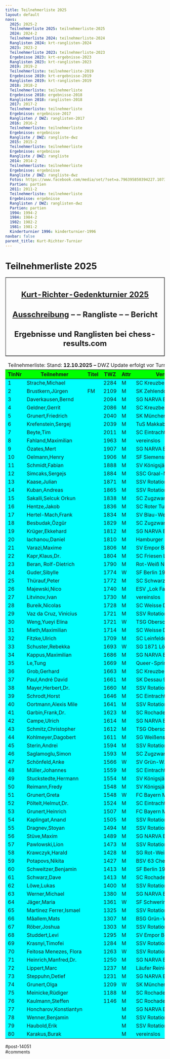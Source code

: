 ```yaml
---
title: Teilnehmerliste 2025 
layout: default
navs:
  2025: 2025-2
  Teilnehmerliste 2025: teilnehmerliste-2025
  2024: 2024-2
  Teilnehmerliste 2024: teilnehmerliste-2024
  Ranglisten 2024: krt-ranglisten-2024
  2023: 2023-2
  Teilnehmerliste 2023: teilnehmerliste-2023
  Ergebnisse 2023: krt-ergebnisse-2023
  Ranglisten 2023: krt-ranglisten-2023
  2019: 2019-2
  Teilnehmerliste: teilnehmerliste-2019
  Ergebnisse 2019: krt-ergebnisse-2019
  Ranglisten 2019: krt-ranglisten-2019
  2018: 2018-2
  Teilnehmerliste: teilnehmerliste
  Ergebnisse 2018: ergebnisse-2018
  Ranglisten 2018: ranglisten-2018
  2017: 2017-2
  Teilnehmerliste: teilnehmerliste
  Ergebnisse: ergebnisse-2017
  Ranglisten / DWZ: ranglisten-2017
  2016: 2016-2
  Teilnehmerliste: teilnehmerliste
  Ergebnisse: ergebnisse
  Rangliste / DWZ: rangliste-dwz
  2015: 2015-2
  Teilnehmerliste: teilnehmerliste
  Ergebnisse: ergebnisse
  Rangliste / DWZ: rangliste
  2014: 2014-2
  Teilnehmerliste: teilnehmerliste
  Ergebnisse: ergebnisse
  Rangliste / DWZ: rangliste-dwz
  Fotos: https://www.facebook.com/media/set/?set=a.796395850394227.1073741841.214119148621903&type=1
  Partien: partien
  2011: 2011-2
  Teilnehmerliste: teilnehmerliste
  Ergebnisse: ergebnisse
  Ranglisten / DWZ: ranglisten-dwz
  Partien: partien
  1994: 1994-2
  1984: 1984-2
  1982: 1982-2
  1981: 1981-2
  Kinderturnier 1996: kinderturnier-1996
navbar: false
parent_title: Kurt-Richter-Turnier
---
```

<div class="post-14051 page type-page status-publish hentry" id="post-14051">
<h1 class="entry-title">Teilnehmerliste 2025</h1>
<div class="entry-content">
<table border="1" width="85%">
<tbody>
<tr>
<th align="center">
<h2 style="text-align: center;"><span style="text-decoration: underline;"><strong>Kurt-Richter-Gedenkturnier 2025</strong></span></h2>
<h2 style="text-align: center;"><a href="https://www.narva-schach.de/wordpress/kurt-richter-turnier/2025-2/"><strong>Ausschreibung</strong></a> – – <strong>Rangliste</strong> – – <strong>Bericht</strong></h2>
<h2 style="text-align: center;"><span style="font-size: 18pt;">Ergebnisse und Ranglisten bei</span> <span style="font-size: 18pt;">chess-results.com</span></h2>
</th>
</tr>
</tbody>
</table>
<table class="clean swiss footable">
<thead>
<tr>
<td colspan="8" style="width: 99.7768%;">Teilnehmerliste: Stand: <strong>12.10.2025 – </strong>DWZ Update erfolgt vor Turnierstart</td>
</tr>
<tr bgcolor="#00FF00">
<th style="width: 8.92857%;">TlnNr</th>
<th style="width: 22.7679%;">Teilnehmer</th>
<th style="width: 8.03571%;">Titel</th>
<th style="width: 9.48661%;">TWZ</th>
<th style="width: 7.70089%;">Attr</th>
<th style="width: 23.9955%;">Verein/Ort</th>
<th style="width: 9.04018%;">Land</th>
<th style="width: 9.82143%;">bezahlt</th>
</tr>
</thead>
<tbody>
<tr bgcolor="#00FFFF">
<td style="width: 8.92857%;">1</td>
<td style="width: 22.7679%;">Strache,Michael</td>
<td style="width: 8.03571%;"></td>
<td style="width: 9.48661%;">2284</td>
<td style="width: 7.70089%;">M</td>
<td style="width: 23.9955%;">SC Kreuzberg e.V.</td>
<td style="width: 9.04018%;">GER</td>
<td style="width: 9.82143%;">X</td>
</tr>
<tr bgcolor="#00FFFF">
<td style="width: 8.92857%;">2</td>
<td style="width: 22.7679%;">Brustkern,Jürgen</td>
<td style="width: 8.03571%;">FM</td>
<td style="width: 9.48661%;">2109</td>
<td style="width: 7.70089%;">M</td>
<td style="width: 23.9955%;">SK Zehlendorf e.V.</td>
<td style="width: 9.04018%;">GER</td>
<td style="width: 9.82143%;"></td>
</tr>
<tr bgcolor="#00FFFF">
<td style="width: 8.92857%;">3</td>
<td style="width: 22.7679%;">Daverkausen,Bernd</td>
<td style="width: 8.03571%;"></td>
<td style="width: 9.48661%;">2094</td>
<td style="width: 7.70089%;">M</td>
<td style="width: 23.9955%;">SG NARVA Berlin e.V.</td>
<td style="width: 9.04018%;">GER</td>
<td style="width: 9.82143%;"></td>
</tr>
<tr bgcolor="#00FFFF">
<td style="width: 8.92857%;">4</td>
<td style="width: 22.7679%;">Geldner,Gerrit</td>
<td style="width: 8.03571%;"></td>
<td style="width: 9.48661%;">2086</td>
<td style="width: 7.70089%;">M</td>
<td style="width: 23.9955%;">SC Kreuzberg e.V.</td>
<td style="width: 9.04018%;">GER</td>
<td style="width: 9.82143%;">X</td>
</tr>
<tr bgcolor="#00FFFF">
<td style="width: 8.92857%;">5</td>
<td style="width: 22.7679%;">Grunert,Friedrich</td>
<td style="width: 8.03571%;"></td>
<td style="width: 9.48661%;">2040</td>
<td style="width: 7.70089%;">M</td>
<td style="width: 23.9955%;">SK München Südost</td>
<td style="width: 9.04018%;">GER</td>
<td style="width: 9.82143%;">X</td>
</tr>
<tr bgcolor="#00FFFF">
<td style="width: 8.92857%;">6</td>
<td style="width: 22.7679%;">Krefenstein,Sergej</td>
<td style="width: 8.03571%;"></td>
<td style="width: 9.48661%;">2039</td>
<td style="width: 7.70089%;">M</td>
<td style="width: 23.9955%;">TuS Makkabi Berlin</td>
<td style="width: 9.04018%;">GER</td>
<td style="width: 9.82143%;">X</td>
</tr>
<tr bgcolor="#00FFFF">
<td style="width: 8.92857%;">7</td>
<td style="width: 22.7679%;">Beyte,Tim</td>
<td style="width: 8.03571%;"></td>
<td style="width: 9.48661%;">2011</td>
<td style="width: 7.70089%;">M</td>
<td style="width: 23.9955%;">SC Eintracht Berlin</td>
<td style="width: 9.04018%;">GER</td>
<td style="width: 9.82143%;">X</td>
</tr>
<tr bgcolor="#00FFFF">
<td style="width: 8.92857%;">8</td>
<td style="width: 22.7679%;">Fahland,Maximilian</td>
<td style="width: 8.03571%;"></td>
<td style="width: 9.48661%;">1963</td>
<td style="width: 7.70089%;">M</td>
<td style="width: 23.9955%;">vereinslos</td>
<td style="width: 9.04018%;">GER</td>
<td style="width: 9.82143%;">X</td>
</tr>
<tr bgcolor="#00FFFF">
<td style="width: 8.92857%;">9</td>
<td style="width: 22.7679%;">Özates,Mert</td>
<td style="width: 8.03571%;"></td>
<td style="width: 9.48661%;">1907</td>
<td style="width: 7.70089%;">M</td>
<td style="width: 23.9955%;">SG NARVA Berlin e.V.</td>
<td style="width: 9.04018%;">TUR</td>
<td style="width: 9.82143%;"></td>
</tr>
<tr bgcolor="#00FFFF">
<td style="width: 8.92857%;">10</td>
<td style="width: 22.7679%;">Oelmann,Henry</td>
<td style="width: 8.03571%;"></td>
<td style="width: 9.48661%;">1906</td>
<td style="width: 7.70089%;">M</td>
<td style="width: 23.9955%;">SF Siemensstadt</td>
<td style="width: 9.04018%;">GER</td>
<td style="width: 9.82143%;">X</td>
</tr>
<tr bgcolor="#00FFFF">
<td style="width: 8.92857%;">11</td>
<td style="width: 22.7679%;">Schmidt,Fabian</td>
<td style="width: 8.03571%;"></td>
<td style="width: 9.48661%;">1888</td>
<td style="width: 7.70089%;">M</td>
<td style="width: 23.9955%;">SV Königsjäger Süd-W</td>
<td style="width: 9.04018%;">GER</td>
<td style="width: 9.82143%;">X</td>
</tr>
<tr bgcolor="#00FFFF">
<td style="width: 8.92857%;">12</td>
<td style="width: 22.7679%;">Simcaks,Sergejs</td>
<td style="width: 8.03571%;"></td>
<td style="width: 9.48661%;">1884</td>
<td style="width: 7.70089%;">M</td>
<td style="width: 23.9955%;">SSC Graal-Müritz</td>
<td style="width: 9.04018%;">LAT</td>
<td style="width: 9.82143%;">X</td>
</tr>
<tr bgcolor="#00FFFF">
<td style="width: 8.92857%;">13</td>
<td style="width: 22.7679%;">Kaase,Julian</td>
<td style="width: 8.03571%;"></td>
<td style="width: 9.48661%;">1871</td>
<td style="width: 7.70089%;">M</td>
<td style="width: 23.9955%;">SSV Rotation Berlin</td>
<td style="width: 9.04018%;">GER</td>
<td style="width: 9.82143%;">X</td>
</tr>
<tr bgcolor="#00FFFF">
<td style="width: 8.92857%;">14</td>
<td style="width: 22.7679%;">Kuban,Andreas</td>
<td style="width: 8.03571%;"></td>
<td style="width: 9.48661%;">1865</td>
<td style="width: 7.70089%;">M</td>
<td style="width: 23.9955%;">SSV Rotation Berlin</td>
<td style="width: 9.04018%;">GER</td>
<td style="width: 9.82143%;">X</td>
</tr>
<tr bgcolor="#00FFFF">
<td style="width: 8.92857%;">15</td>
<td style="width: 22.7679%;">Sakalli,Selcuk Orkun</td>
<td style="width: 8.03571%;"></td>
<td style="width: 9.48661%;">1838</td>
<td style="width: 7.70089%;">M</td>
<td style="width: 23.9955%;">SC Zugzwang 95 e.V.</td>
<td style="width: 9.04018%;">TUR</td>
<td style="width: 9.82143%;"></td>
</tr>
<tr bgcolor="#00FFFF">
<td style="width: 8.92857%;">16</td>
<td style="width: 22.7679%;">Hentze,Jakob</td>
<td style="width: 8.03571%;"></td>
<td style="width: 9.48661%;">1836</td>
<td style="width: 7.70089%;">M</td>
<td style="width: 23.9955%;">SC Roter Turm Altstadt</td>
<td style="width: 9.04018%;">GER</td>
<td style="width: 9.82143%;">X</td>
</tr>
<tr bgcolor="#00FFFF">
<td style="width: 8.92857%;">17</td>
<td style="width: 22.7679%;">Hertel-Mach,Frank</td>
<td style="width: 8.03571%;"></td>
<td style="width: 9.48661%;">1834</td>
<td style="width: 7.70089%;">M</td>
<td style="width: 23.9955%;">SV Blau-Weiß 69 Parchim</td>
<td style="width: 9.04018%;">GER</td>
<td style="width: 9.82143%;"></td>
</tr>
<tr bgcolor="#00FFFF">
<td style="width: 8.92857%;">18</td>
<td style="width: 22.7679%;">Besbudak,Özgür</td>
<td style="width: 8.03571%;"></td>
<td style="width: 9.48661%;">1829</td>
<td style="width: 7.70089%;">M</td>
<td style="width: 23.9955%;">SC Zugzwang 95 e.V.</td>
<td style="width: 9.04018%;">TUR</td>
<td style="width: 9.82143%;">X</td>
</tr>
<tr bgcolor="#00FFFF">
<td style="width: 8.92857%;">19</td>
<td style="width: 22.7679%;">Krüger,Ekkehard</td>
<td style="width: 8.03571%;"></td>
<td style="width: 9.48661%;">1812</td>
<td style="width: 7.70089%;">M</td>
<td style="width: 23.9955%;">SG NARVA Berlin</td>
<td style="width: 9.04018%;">GER</td>
<td style="width: 9.82143%;">X</td>
</tr>
<tr bgcolor="#00FFFF">
<td style="width: 8.92857%;">20</td>
<td style="width: 22.7679%;">Iachanou,Daniel</td>
<td style="width: 8.03571%;"></td>
<td style="width: 9.48661%;">1810</td>
<td style="width: 7.70089%;">M</td>
<td style="width: 23.9955%;">Hamburger SK von 183</td>
<td style="width: 9.04018%;">GER</td>
<td style="width: 9.82143%;">X</td>
</tr>
<tr bgcolor="#00FFFF">
<td style="width: 8.92857%;">21</td>
<td style="width: 22.7679%;">Varazi,Maxime</td>
<td style="width: 8.03571%;"></td>
<td style="width: 9.48661%;">1806</td>
<td style="width: 7.70089%;">M</td>
<td style="width: 23.9955%;">SV Empor Berlin e.V.</td>
<td style="width: 9.04018%;">GER</td>
<td style="width: 9.82143%;"></td>
</tr>
<tr bgcolor="#00FFFF">
<td style="width: 8.92857%;">22</td>
<td style="width: 22.7679%;">Kapr,Klaus,Dr.</td>
<td style="width: 8.03571%;"></td>
<td style="width: 9.48661%;">1804</td>
<td style="width: 7.70089%;">M</td>
<td style="width: 23.9955%;">SC Friesen Lichtenberg</td>
<td style="width: 9.04018%;">GER</td>
<td style="width: 9.82143%;">X</td>
</tr>
<tr bgcolor="#00FFFF">
<td style="width: 8.92857%;">23</td>
<td style="width: 22.7679%;">Beran, Rolf-Dietrich</td>
<td style="width: 8.03571%;"></td>
<td style="width: 9.48661%;">1790</td>
<td style="width: 7.70089%;">M</td>
<td style="width: 23.9955%;">Rot-Weiß Neuenhagen</td>
<td style="width: 9.04018%;">GER</td>
<td style="width: 9.82143%;">X</td>
</tr>
<tr bgcolor="#00FFFF">
<td style="width: 8.92857%;">24</td>
<td style="width: 22.7679%;">Guder,Sibylle</td>
<td style="width: 8.03571%;"></td>
<td style="width: 9.48661%;">1774</td>
<td style="width: 7.70089%;">W</td>
<td style="width: 23.9955%;">SF Berlin 1903 e.V.</td>
<td style="width: 9.04018%;">GER</td>
<td style="width: 9.82143%;">X</td>
</tr>
<tr bgcolor="#00FFFF">
<td style="width: 8.92857%;">25</td>
<td style="width: 22.7679%;">Thürauf,Peter</td>
<td style="width: 8.03571%;"></td>
<td style="width: 9.48661%;">1772</td>
<td style="width: 7.70089%;">M</td>
<td style="width: 23.9955%;">SC Schwarz-Weiß Nürn</td>
<td style="width: 9.04018%;">GER</td>
<td style="width: 9.82143%;">X</td>
</tr>
<tr bgcolor="#00FFFF">
<td style="width: 8.92857%;">26</td>
<td style="width: 22.7679%;">Majewski,Nico</td>
<td style="width: 8.03571%;"></td>
<td style="width: 9.48661%;">1740</td>
<td style="width: 7.70089%;">M</td>
<td style="width: 23.9955%;">ESV „Lok Falkenberg“</td>
<td style="width: 9.04018%;">GER</td>
<td style="width: 9.82143%;">X</td>
</tr>
<tr bgcolor="#00FFFF">
<td style="width: 8.92857%;">27</td>
<td style="width: 22.7679%;">Litvinov,Ivan</td>
<td style="width: 8.03571%;"></td>
<td style="width: 9.48661%;">1730</td>
<td style="width: 7.70089%;">M</td>
<td style="width: 23.9955%;">vereinslos</td>
<td style="width: 9.04018%;">UKR</td>
<td style="width: 9.82143%;">X</td>
</tr>
<tr bgcolor="#00FFFF">
<td style="width: 8.92857%;">28</td>
<td style="width: 22.7679%;">Bureik,Nicolas</td>
<td style="width: 8.03571%;"></td>
<td style="width: 9.48661%;">1728</td>
<td style="width: 7.70089%;">M</td>
<td style="width: 23.9955%;">SC Weisse Dame e.V.</td>
<td style="width: 9.04018%;">GER</td>
<td style="width: 9.82143%;">X</td>
</tr>
<tr bgcolor="#00FFFF">
<td style="width: 8.92857%;">29</td>
<td style="width: 22.7679%;">Vaz da Cruz, Vinicius</td>
<td style="width: 8.03571%;"></td>
<td style="width: 9.48661%;">1721</td>
<td style="width: 7.70089%;">M</td>
<td style="width: 23.9955%;">SSV Rotation Berlin</td>
<td style="width: 9.04018%;">GER</td>
<td style="width: 9.82143%;">X</td>
</tr>
<tr bgcolor="#00FFFF">
<td style="width: 8.92857%;">30</td>
<td style="width: 22.7679%;">Weng,Yueyi Elina</td>
<td style="width: 8.03571%;"></td>
<td style="width: 9.48661%;">1721</td>
<td style="width: 7.70089%;">W</td>
<td style="width: 23.9955%;">TSG Oberschöneweide</td>
<td style="width: 9.04018%;">GER</td>
<td style="width: 9.82143%;"></td>
</tr>
<tr bgcolor="#00FFFF">
<td style="width: 8.92857%;">31</td>
<td style="width: 22.7679%;">Mieth,Maximilian</td>
<td style="width: 8.03571%;"></td>
<td style="width: 9.48661%;">1714</td>
<td style="width: 7.70089%;">M</td>
<td style="width: 23.9955%;">SC Weisse Dame e.V.</td>
<td style="width: 9.04018%;">GER</td>
<td style="width: 9.82143%;">X</td>
</tr>
<tr bgcolor="#00FFFF">
<td style="width: 8.92857%;">32</td>
<td style="width: 22.7679%;">Fitzke,Ulrich</td>
<td style="width: 8.03571%;"></td>
<td style="width: 9.48661%;">1709</td>
<td style="width: 7.70089%;">M</td>
<td style="width: 23.9955%;">SC Leinfelden</td>
<td style="width: 9.04018%;">GER</td>
<td style="width: 9.82143%;">X</td>
</tr>
<tr bgcolor="#00FFFF">
<td style="width: 8.92857%;">33</td>
<td style="width: 22.7679%;">Schuster,Rebekka</td>
<td style="width: 8.03571%;"></td>
<td style="width: 9.48661%;">1693</td>
<td style="width: 7.70089%;">W</td>
<td style="width: 23.9955%;">SG 1871 Löberitz</td>
<td style="width: 9.04018%;">GER</td>
<td style="width: 9.82143%;">X</td>
</tr>
<tr bgcolor="#00FFFF">
<td style="width: 8.92857%;">34</td>
<td style="width: 22.7679%;">Kappus,Maximilian</td>
<td style="width: 8.03571%;"></td>
<td style="width: 9.48661%;">1686</td>
<td style="width: 7.70089%;">M</td>
<td style="width: 23.9955%;">SG NARVA Berlin e.V.</td>
<td style="width: 9.04018%;">GER</td>
<td style="width: 9.82143%;">X</td>
</tr>
<tr bgcolor="#00FFFF">
<td style="width: 8.92857%;">35</td>
<td style="width: 22.7679%;">Le,Tung</td>
<td style="width: 8.03571%;"></td>
<td style="width: 9.48661%;">1669</td>
<td style="width: 7.70089%;">M</td>
<td style="width: 23.9955%;">Queer-Springer SSV B</td>
<td style="width: 9.04018%;">GER</td>
<td style="width: 9.82143%;">X</td>
</tr>
<tr bgcolor="#00FFFF">
<td style="width: 8.92857%;">36</td>
<td style="width: 22.7679%;">Grob,Gerhard</td>
<td style="width: 8.03571%;"></td>
<td style="width: 9.48661%;">1663</td>
<td style="width: 7.70089%;">M</td>
<td style="width: 23.9955%;">SC Kreuzberg e.V.</td>
<td style="width: 9.04018%;">GER</td>
<td style="width: 9.82143%;">X</td>
</tr>
<tr bgcolor="#00FFFF">
<td style="width: 8.92857%;">37</td>
<td style="width: 22.7679%;">Paul,André David</td>
<td style="width: 8.03571%;"></td>
<td style="width: 9.48661%;">1661</td>
<td style="width: 7.70089%;">M</td>
<td style="width: 23.9955%;">SK Dessau 93</td>
<td style="width: 9.04018%;">GER</td>
<td style="width: 9.82143%;"></td>
</tr>
<tr bgcolor="#00FFFF">
<td style="width: 8.92857%;">38</td>
<td style="width: 22.7679%;">Mayer,Herbert,Dr.</td>
<td style="width: 8.03571%;"></td>
<td style="width: 9.48661%;">1660</td>
<td style="width: 7.70089%;">M</td>
<td style="width: 23.9955%;">SSV Rotation Berlin</td>
<td style="width: 9.04018%;">GER</td>
<td style="width: 9.82143%;">X</td>
</tr>
<tr bgcolor="#00FFFF">
<td style="width: 8.92857%;">39</td>
<td style="width: 22.7679%;">Schrodt,Horst</td>
<td style="width: 8.03571%;"></td>
<td style="width: 9.48661%;">1646</td>
<td style="width: 7.70089%;">M</td>
<td style="width: 23.9955%;">SC Eintracht Berlin</td>
<td style="width: 9.04018%;">GER</td>
<td style="width: 9.82143%;">X</td>
</tr>
<tr bgcolor="#00FFFF">
<td style="width: 8.92857%;">40</td>
<td style="width: 22.7679%;">Oortmann,Alexis Mile</td>
<td style="width: 8.03571%;"></td>
<td style="width: 9.48661%;">1641</td>
<td style="width: 7.70089%;">M</td>
<td style="width: 23.9955%;">SSV Rotation Berlin</td>
<td style="width: 9.04018%;">GER</td>
<td style="width: 9.82143%;">X</td>
</tr>
<tr bgcolor="#00FFFF">
<td style="width: 8.92857%;">41</td>
<td style="width: 22.7679%;">Garbin,Frank,Dr.</td>
<td style="width: 8.03571%;"></td>
<td style="width: 9.48661%;">1623</td>
<td style="width: 7.70089%;">M</td>
<td style="width: 23.9955%;">SC Rochade Müncheberg</td>
<td style="width: 9.04018%;">GER</td>
<td style="width: 9.82143%;"></td>
</tr>
<tr bgcolor="#00FFFF">
<td style="width: 8.92857%;">42</td>
<td style="width: 22.7679%;">Campe,Ulrich</td>
<td style="width: 8.03571%;"></td>
<td style="width: 9.48661%;">1614</td>
<td style="width: 7.70089%;">M</td>
<td style="width: 23.9955%;">SG NARVA Berlin e.V.</td>
<td style="width: 9.04018%;">GER</td>
<td style="width: 9.82143%;">X</td>
</tr>
<tr bgcolor="#00FFFF">
<td style="width: 8.92857%;">43</td>
<td style="width: 22.7679%;">Schmitz,Christopher</td>
<td style="width: 8.03571%;"></td>
<td style="width: 9.48661%;">1612</td>
<td style="width: 7.70089%;">M</td>
<td style="width: 23.9955%;">TSG Oberschöneweide</td>
<td style="width: 9.04018%;">GER</td>
<td style="width: 9.82143%;">X</td>
</tr>
<tr bgcolor="#00FFFF">
<td style="width: 8.92857%;">44</td>
<td style="width: 22.7679%;">Kohlmeyer,Dagobert</td>
<td style="width: 8.03571%;"></td>
<td style="width: 9.48661%;">1611</td>
<td style="width: 7.70089%;">M</td>
<td style="width: 23.9955%;">SG Weißensee 49 e.V.</td>
<td style="width: 9.04018%;">GER</td>
<td style="width: 9.82143%;"></td>
</tr>
<tr bgcolor="#00FFFF">
<td style="width: 8.92857%;">45</td>
<td style="width: 22.7679%;">Sterin,Andrei</td>
<td style="width: 8.03571%;"></td>
<td style="width: 9.48661%;">1594</td>
<td style="width: 7.70089%;">M</td>
<td style="width: 23.9955%;">SSV Rotation Berlin e.V.</td>
<td style="width: 9.04018%;">GER</td>
<td style="width: 9.82143%;">X</td>
</tr>
<tr bgcolor="#00FFFF">
<td style="width: 8.92857%;">46</td>
<td style="width: 22.7679%;">Saglamoglu,Simon</td>
<td style="width: 8.03571%;"></td>
<td style="width: 9.48661%;">1593</td>
<td style="width: 7.70089%;">M</td>
<td style="width: 23.9955%;">SC Zugzwang 95 e.V.</td>
<td style="width: 9.04018%;">GER</td>
<td style="width: 9.82143%;">X</td>
</tr>
<tr bgcolor="#00FFFF">
<td style="width: 8.92857%;">47</td>
<td style="width: 22.7679%;">Schönfeld,Anke</td>
<td style="width: 8.03571%;"></td>
<td style="width: 9.48661%;">1566</td>
<td style="width: 7.70089%;">W</td>
<td style="width: 23.9955%;">SV Grün-W. Niederwiesa</td>
<td style="width: 9.04018%;">GER</td>
<td style="width: 9.82143%;">X</td>
</tr>
<tr bgcolor="#00FFFF">
<td style="width: 8.92857%;">48</td>
<td style="width: 22.7679%;">Müller,Johannes</td>
<td style="width: 8.03571%;"></td>
<td style="width: 9.48661%;">1559</td>
<td style="width: 7.70089%;">M</td>
<td style="width: 23.9955%;">SC Eintracht Berlin</td>
<td style="width: 9.04018%;">GER</td>
<td style="width: 9.82143%;">X</td>
</tr>
<tr bgcolor="#00FFFF">
<td style="width: 8.92857%;">49</td>
<td style="width: 22.7679%;">Stuckstedte,Hermann</td>
<td style="width: 8.03571%;"></td>
<td style="width: 9.48661%;">1554</td>
<td style="width: 7.70089%;">M</td>
<td style="width: 23.9955%;">SV Königsjäger Süd-W</td>
<td style="width: 9.04018%;">GER</td>
<td style="width: 9.82143%;">X</td>
</tr>
<tr bgcolor="#00FFFF">
<td style="width: 8.92857%;">50</td>
<td style="width: 22.7679%;">Reimann,Fredy</td>
<td style="width: 8.03571%;"></td>
<td style="width: 9.48661%;">1548</td>
<td style="width: 7.70089%;">M</td>
<td style="width: 23.9955%;">SV Königsjäger Süd-W</td>
<td style="width: 9.04018%;">GER</td>
<td style="width: 9.82143%;">X</td>
</tr>
<tr bgcolor="#00FFFF">
<td style="width: 8.92857%;">51</td>
<td style="width: 22.7679%;">Grunert,Greta</td>
<td style="width: 8.03571%;"></td>
<td style="width: 9.48661%;">1548</td>
<td style="width: 7.70089%;">W</td>
<td style="width: 23.9955%;">FC Bayern München</td>
<td style="width: 9.04018%;">GER</td>
<td style="width: 9.82143%;"></td>
</tr>
<tr bgcolor="#00FFFF">
<td style="width: 8.92857%;">52</td>
<td style="width: 22.7679%;">Pöltelt,Helmut,Dr.</td>
<td style="width: 8.03571%;"></td>
<td style="width: 9.48661%;">1524</td>
<td style="width: 7.70089%;">M</td>
<td style="width: 23.9955%;">SC Eintracht Berlin</td>
<td style="width: 9.04018%;">GER</td>
<td style="width: 9.82143%;">X</td>
</tr>
<tr bgcolor="#00FFFF">
<td style="width: 8.92857%;">53</td>
<td style="width: 22.7679%;">Grunert,Heinrich</td>
<td style="width: 8.03571%;"></td>
<td style="width: 9.48661%;">1507</td>
<td style="width: 7.70089%;">M</td>
<td style="width: 23.9955%;">FC Bayern München</td>
<td style="width: 9.04018%;">GER</td>
<td style="width: 9.82143%;"></td>
</tr>
<tr bgcolor="#00FFFF">
<td style="width: 8.92857%;">54</td>
<td style="width: 22.7679%;">Kaplingat,Anand</td>
<td style="width: 8.03571%;"></td>
<td style="width: 9.48661%;">1505</td>
<td style="width: 7.70089%;">M</td>
<td style="width: 23.9955%;">SSV Rotation Berlin e.V.</td>
<td style="width: 9.04018%;">GER</td>
<td style="width: 9.82143%;"></td>
</tr>
<tr bgcolor="#00FFFF">
<td style="width: 8.92857%;">55</td>
<td style="width: 22.7679%;">Dragnev,Stoyan</td>
<td style="width: 8.03571%;"></td>
<td style="width: 9.48661%;">1494</td>
<td style="width: 7.70089%;">M</td>
<td style="width: 23.9955%;">SSV Rotation Berlin e.V.</td>
<td style="width: 9.04018%;">GER</td>
<td style="width: 9.82143%;"></td>
</tr>
<tr bgcolor="#00FFFF">
<td style="width: 8.92857%;">56</td>
<td style="width: 22.7679%;">Stüve,Maxim</td>
<td style="width: 8.03571%;"></td>
<td style="width: 9.48661%;">1489</td>
<td style="width: 7.70089%;">M</td>
<td nowrap="nowrap" style="width: 23.9955%;">SG NARVA Berlin e.V.</td>
<td style="width: 9.04018%;">GER</td>
<td style="width: 9.82143%;">X</td>
</tr>
<tr bgcolor="#00FFFF">
<td style="width: 8.92857%;">57</td>
<td style="width: 22.7679%;">Pawlowski,Lion</td>
<td style="width: 8.03571%;"></td>
<td style="width: 9.48661%;">1473</td>
<td style="width: 7.70089%;">M</td>
<td style="width: 23.9955%;">SSV Rotation Berlin</td>
<td style="width: 9.04018%;">GER</td>
<td style="width: 9.82143%;">X</td>
</tr>
<tr bgcolor="#00FFFF">
<td style="width: 8.92857%;">58</td>
<td style="width: 22.7679%;">Krawczyk,Harald</td>
<td style="width: 8.03571%;"></td>
<td style="width: 9.48661%;">1428</td>
<td style="width: 7.70089%;">M</td>
<td nowrap="nowrap" style="width: 23.9955%;">SG Rot-Weiß Neuenhagen</td>
<td style="width: 9.04018%;">GER</td>
<td style="width: 9.82143%;">X</td>
</tr>
<tr bgcolor="#00FFFF">
<td style="width: 8.92857%;">59</td>
<td style="width: 22.7679%;">Potapovs,Nikita</td>
<td style="width: 8.03571%;"></td>
<td style="width: 9.48661%;">1427</td>
<td style="width: 7.70089%;">M</td>
<td nowrap="nowrap" style="width: 23.9955%;">BSV 63 Chemie Weißensee</td>
<td style="width: 9.04018%;">GER</td>
<td style="width: 9.82143%;">X</td>
</tr>
<tr bgcolor="#00FFFF">
<td style="width: 8.92857%;">60</td>
<td style="width: 22.7679%;">Schweitzer,Benjamin</td>
<td style="width: 8.03571%;"></td>
<td style="width: 9.48661%;">1413</td>
<td style="width: 7.70089%;">M</td>
<td style="width: 23.9955%;">SF Berlin 1903 e.V.</td>
<td style="width: 9.04018%;">GER</td>
<td style="width: 9.82143%;">X</td>
</tr>
<tr bgcolor="#00FFFF">
<td style="width: 8.92857%;">61</td>
<td style="width: 22.7679%;">Schwarz,Dave</td>
<td style="width: 8.03571%;"></td>
<td style="width: 9.48661%;">1413</td>
<td style="width: 7.70089%;">M</td>
<td style="width: 23.9955%;">SC Rochade Müncheberg</td>
<td style="width: 9.04018%;">GER</td>
<td style="width: 9.82143%;"></td>
</tr>
<tr bgcolor="#00FFFF">
<td style="width: 8.92857%;">62</td>
<td style="width: 22.7679%;">Löwe,Lukas</td>
<td style="width: 8.03571%;"></td>
<td style="width: 9.48661%;">1400</td>
<td style="width: 7.70089%;">M</td>
<td style="width: 23.9955%;">SSV Rotation Berlin</td>
<td style="width: 9.04018%;">GER</td>
<td style="width: 9.82143%;">X</td>
</tr>
<tr bgcolor="#00FFFF">
<td style="width: 8.92857%;">63</td>
<td style="width: 22.7679%;">Werner,Michael</td>
<td style="width: 8.03571%;"></td>
<td style="width: 9.48661%;">1380</td>
<td style="width: 7.70089%;">M</td>
<td style="width: 23.9955%;">SG NARVA Berlin e.V.</td>
<td style="width: 9.04018%;">GER</td>
<td style="width: 9.82143%;">X</td>
</tr>
<tr bgcolor="#00FFFF">
<td style="width: 8.92857%;">64</td>
<td style="width: 22.7679%;">Jäger,Maria</td>
<td style="width: 8.03571%;"></td>
<td style="width: 9.48661%;">1361</td>
<td style="width: 7.70089%;">W</td>
<td style="width: 23.9955%;">SF Schwerin</td>
<td style="width: 9.04018%;">GER</td>
<td style="width: 9.82143%;"></td>
</tr>
<tr bgcolor="#00FFFF">
<td style="width: 8.92857%;">65</td>
<td style="width: 22.7679%;">Martinez Ferrer,Ismael</td>
<td style="width: 8.03571%;"></td>
<td style="width: 9.48661%;">1325</td>
<td style="width: 7.70089%;">M</td>
<td style="width: 23.9955%;">SSV Rotation Berlin e.V.</td>
<td style="width: 9.04018%;">GER</td>
<td style="width: 9.82143%;"></td>
</tr>
<tr bgcolor="#00FFFF">
<td style="width: 8.92857%;">66</td>
<td style="width: 22.7679%;">Mâallem,Mats</td>
<td style="width: 8.03571%;"></td>
<td style="width: 9.48661%;">1307</td>
<td style="width: 7.70089%;">M</td>
<td style="width: 23.9955%;">BSG Grün-Weiß Leipzig</td>
<td style="width: 9.04018%;">GER</td>
<td style="width: 9.82143%;">X</td>
</tr>
<tr bgcolor="#00FFFF">
<td style="width: 8.92857%;">67</td>
<td style="width: 22.7679%;">Röber,Joshua</td>
<td style="width: 8.03571%;"></td>
<td style="width: 9.48661%;">1303</td>
<td style="width: 7.70089%;">M</td>
<td style="width: 23.9955%;">SSV Rotation Berlin</td>
<td style="width: 9.04018%;">GER</td>
<td style="width: 9.82143%;">X</td>
</tr>
<tr bgcolor="#00FFFF">
<td style="width: 8.92857%;">68</td>
<td style="width: 22.7679%;">Studdert,Levi</td>
<td style="width: 8.03571%;"></td>
<td style="width: 9.48661%;">1295</td>
<td style="width: 7.70089%;">M</td>
<td style="width: 23.9955%;">SV Empor Berlin</td>
<td style="width: 9.04018%;">GER</td>
<td style="width: 9.82143%;"></td>
</tr>
<tr bgcolor="#00FFFF">
<td style="width: 8.92857%;">69</td>
<td style="width: 22.7679%;">Krasnyi,Timofei</td>
<td style="width: 8.03571%;"></td>
<td style="width: 9.48661%;">1284</td>
<td style="width: 7.70089%;">M</td>
<td style="width: 23.9955%;">SSV Rotation Berlin</td>
<td style="width: 9.04018%;">GER</td>
<td style="width: 9.82143%;">X</td>
</tr>
<tr bgcolor="#00FFFF">
<td style="width: 8.92857%;">70</td>
<td style="width: 22.7679%;">Feitosa Menezes, Flora</td>
<td style="width: 8.03571%;"></td>
<td style="width: 9.48661%;">1263</td>
<td style="width: 7.70089%;">W</td>
<td style="width: 23.9955%;">SSV Rotation Berlin</td>
<td style="width: 9.04018%;">GER</td>
<td style="width: 9.82143%;">X</td>
</tr>
<tr bgcolor="#00FFFF">
<td style="width: 8.92857%;">71</td>
<td style="width: 22.7679%;">Heinrich,Manfred,Dr.</td>
<td style="width: 8.03571%;"></td>
<td style="width: 9.48661%;">1250</td>
<td style="width: 7.70089%;">M</td>
<td style="width: 23.9955%;">SG NARVA Berlin e.V.</td>
<td style="width: 9.04018%;">GER</td>
<td style="width: 9.82143%;">X</td>
</tr>
<tr bgcolor="#00FFFF">
<td style="width: 8.92857%;">72</td>
<td style="width: 22.7679%;">Lippert,Marc</td>
<td style="width: 8.03571%;"></td>
<td style="width: 9.48661%;">1237</td>
<td style="width: 7.70089%;">M</td>
<td style="width: 23.9955%;">Läufer Reinickendorf</td>
<td style="width: 9.04018%;">GER</td>
<td style="width: 9.82143%;"></td>
</tr>
<tr bgcolor="#00FFFF">
<td style="width: 8.92857%;">73</td>
<td style="width: 22.7679%;">Steppuhn,Detlef</td>
<td style="width: 8.03571%;"></td>
<td style="width: 9.48661%;">1231</td>
<td style="width: 7.70089%;">M</td>
<td style="width: 23.9955%;">SG NARVA Berlin e.V.</td>
<td style="width: 9.04018%;">GER</td>
<td style="width: 9.82143%;"></td>
</tr>
<tr bgcolor="#00FFFF">
<td style="width: 8.92857%;">74</td>
<td style="width: 22.7679%;">Grunert,Olga</td>
<td style="width: 8.03571%;"></td>
<td style="width: 9.48661%;">1209</td>
<td style="width: 7.70089%;">W</td>
<td style="width: 23.9955%;">SK München Südost</td>
<td style="width: 9.04018%;">GER</td>
<td style="width: 9.82143%;"></td>
</tr>
<tr bgcolor="#00FFFF">
<td style="width: 8.92857%;">75</td>
<td style="width: 22.7679%;">Meinicke,Rüdiger</td>
<td style="width: 8.03571%;"></td>
<td style="width: 9.48661%;">1188</td>
<td style="width: 7.70089%;">M</td>
<td style="width: 23.9955%;">SC Rochade Müncheberg</td>
<td style="width: 9.04018%;">GER</td>
<td style="width: 9.82143%;"></td>
</tr>
<tr bgcolor="#00FFFF">
<td style="width: 8.92857%;">76</td>
<td style="width: 22.7679%;">Kaulmann,Steffen</td>
<td style="width: 8.03571%;"></td>
<td style="width: 9.48661%;">1146</td>
<td style="width: 7.70089%;">M</td>
<td style="width: 23.9955%;">SC Rochade Müncheberg</td>
<td style="width: 9.04018%;">GER</td>
<td style="width: 9.82143%;"></td>
</tr>
<tr bgcolor="#00FFFF">
<td style="width: 8.92857%;">77</td>
<td style="width: 22.7679%;">Honcharov,Konstiantyn</td>
<td style="width: 8.03571%;"></td>
<td style="width: 9.48661%;"></td>
<td style="width: 7.70089%;">M</td>
<td style="width: 23.9955%;">SG NARVA Berlin e.V.</td>
<td style="width: 9.04018%;">GER</td>
<td style="width: 9.82143%;">X</td>
</tr>
<tr bgcolor="#00FFFF">
<td style="width: 8.92857%;">78</td>
<td style="width: 22.7679%;">Wenner,Benjamin</td>
<td style="width: 8.03571%;"></td>
<td style="width: 9.48661%;"></td>
<td style="width: 7.70089%;">M</td>
<td style="width: 23.9955%;">SSV Rotation Berlin</td>
<td style="width: 9.04018%;">GER</td>
<td style="width: 9.82143%;">X</td>
</tr>
<tr bgcolor="#00FFFF">
<td style="width: 8.92857%;">79</td>
<td style="width: 22.7679%;">Haubold,Erik</td>
<td style="width: 8.03571%;"></td>
<td style="width: 9.48661%;"></td>
<td style="width: 7.70089%;">M</td>
<td style="width: 23.9955%;">SSV Rotation Berlin</td>
<td style="width: 9.04018%;">GER</td>
<td style="width: 9.82143%;">X</td>
</tr>
<tr bgcolor="#00FFFF">
<td style="width: 8.92857%;">80</td>
<td style="width: 22.7679%;">Karakus,Burak</td>
<td style="width: 8.03571%;"></td>
<td style="width: 9.48661%;"></td>
<td style="width: 7.70089%;">M</td>
<td style="width: 23.9955%;">vereinslos</td>
<td style="width: 9.04018%;">TUR</td>
<td style="width: 9.82143%;">X</td>
</tr>
</tbody>
</table>
</div><!-- .entry-content -->
</div> #post-14051 
<div id="comments">
</div> #comments 
